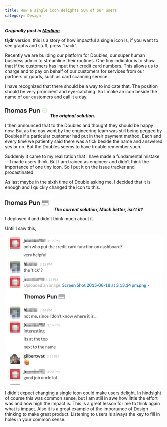 ```yaml
---
title: How a single icon delights 50% of our users
category: Design
---
```

***Originally post in [Medium](https://medium.com/@gilbertwat/how-a-single-icon-delights-50-of-our-customers-249a4f254f9#.m6jjbuqsb)***

**tl;dr** version: this is a story of how impactful a single icon is, if you want to see graphs and stuff, press “back”.

Recently we are building our platform for Doubles, our super human business admin to streamline their routines. One tiny indicator is to show that if the customers has input their credit card numbers. This allows us to charge and to pay on behalf of our customers for services from our partners or goods, such as card scanning service.

I have recognized that there should be a way to indicate that. The position should be very prominent and eye-catching. So I make an icon beside the name of our customers and call it a day.


![Original Solution](/assets/images/2015-11-05-how-a-single-icon-delights/original.png)
***The original solution.***

I then announced that to the Doubles and thought they should be happy now. But as the day went by the engineering team was still being pegged by Doubles if a particular customer had put in their payment method. Each and every time we patiently said there was a tick beside the name and answered yes or no. But the Doubles seems to have trouble remember such.

Suddenly it came to my realization that I have made a fundamental mistake — I made users think. But I am trained as engineer and didn’t think the importance of one tiny icon. So I put it on the issue tracker and procastinated.

As last maybe in the sixth time of Double asking me, I decided that it is enough and I quickly changed the icon to this.

![Current Solution](/assets/images/2015-11-05-how-a-single-icon-delights/current.png)
***The current solution, Much better, isn’t it?***

I deployed it and didn’t think much about it.

Until I saw this,

![Reaction](/assets/images/2015-11-05-how-a-single-icon-delights/reaction.png)

I didn’t expect changing a single icon could make users delight. In hindsight of course this was common sense, but I am still in awe how little the effort was and how high the impact is. This is a great lesson for me to think again what is impact. Also it is a great example of the importance of Design thinking to make great product. Listening to users is always the key to fill in holes in your common sense.
